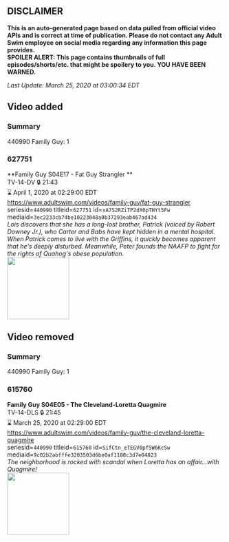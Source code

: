 ## DISCLAIMER
**This is an auto-generated page based on data pulled from official video APIs and is correct at time of publication. Please do not contact any Adult Swim employee on social media regarding any information this page provides.**  
**SPOILER ALERT: This page contains thumbnails of full episodes/shorts/etc. that might be spoilery to you. YOU HAVE BEEN WARNED.**  

_Last Update: March 25, 2020 at 03:00:34 EDT_
## Video added
### Summary
440990 Family Guy: 1  
### 627751
**Family Guy S04E17 - Fat Guy Strangler **  
TV-14-DV 🔒 21:43  
⌛ April 1, 2020 at 02:29:00 EDT  
https://www.adultswim.com/videos/family-guy/fat-guy-strangler  
seriesid=`440990` titleid=`627751` id=`xA7S2RZiTP2dX0pTHYt5Fw` mediaid=`3ec2233cb74be10223048a0b37293eab467ad434`  
_Lois discovers that she has a long-lost brother, Patrick (voiced by Robert Downey Jr.), who Carter and Babs have kept hidden in a mental hospital.  When Patrick comes to live with the Griffins, it quickly becomes apparent that he's deeply disturbed.
Meanwhile, Peter founds the NAAFP to fight for the rights of Quahog's obese population._  
<a href="https://i.cdn.turner.com/asfix/repository//8a25c3920eaf5fa6010eaffb99c438bf/thumbnail_1537851185781296138.jpg"><img src="https://i.cdn.turner.com/asfix/repository//8a25c3920eaf5fa6010eaffb99c438bf/thumbnail_1537851185781296138.jpg" height="144px" /></a>
## Video removed
### Summary
440990 Family Guy: 1  
### 615760
**Family Guy S04E05 - The Cleveland-Loretta Quagmire**  
TV-14-DLS 🔒 21:45  
⌛ March 25, 2020 at 02:29:00 EDT  
https://www.adultswim.com/videos/family-guy/the-cleveland-loretta-quagmire  
seriesid=`440990` titleid=`615760` id=`SifCtn_eTEGV0pf5W6KcSw` mediaid=`9c02b2abfffe3203503d6be0af1108c3d7e04823`  
_The neighborhood is rocked with scandal when Loretta has an affair...with Quagmire!_  
<a href="https://i.cdn.turner.com/asfix/repository//8a25c3920eaf5fa6010eaffb99c438bf/thumbnail_6832595428284054438.jpg"><img src="https://i.cdn.turner.com/asfix/repository//8a25c3920eaf5fa6010eaffb99c438bf/thumbnail_6832595428284054438.jpg" height="144px" /></a>
